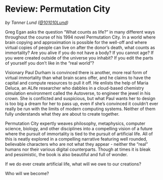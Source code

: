 # Review: Permutation City

*by Tanner Lund ([@101010Lund](https://twitter.com/101010Lund))*

Greg Egan asks the question “What counts as life?” in many different ways throughout the course of his 1994 novel Permutation City. In a world where brain copying and approximation is possible for the well-off and where virtual copies of people can live on after the donor’s death, what counts as immortality? Are you alive if you do not have a body? If you cannot age? If you were created outside of the universe you inhabit? If you edit the parts of yourself you don’t like in the “real world”?

Visionary Paul Durham is convinced there is another, more real form of virtual immortality than what brain scans offer, and he claims to have the capital and compute resources to pull it off. He enlists the help of Maria Deluca, an ALife researcher who dabbles in a cloud-based chemistry simulation environment called the Autoverse, to engineer the jewel in his crown. She is conflicted and suspicious, but what Paul wants her to design is too big a dream for her to pass up, even if she’s convinced it couldn’t ever really be run with the limits of modern computing systems. Neither of them fully understands what they are about to create together.

Permutation City expertly weaves philosophy, metaphysics, computer science, biology, and other disciplines into a compelling vision of a future where the pursuit of immortality is tied to the pursuit of artificial life. All of this is neatly explored in a compelling narrative featuring well rounded, believable characters who are not what they appear - neither the “real” humans nor their various digital counterparts. Though at times it is bleak and pessimistic, the book is also beautiful and full of wonder.

If we do ever create artificial life, what will we owe to our creations?

Who will we become?
